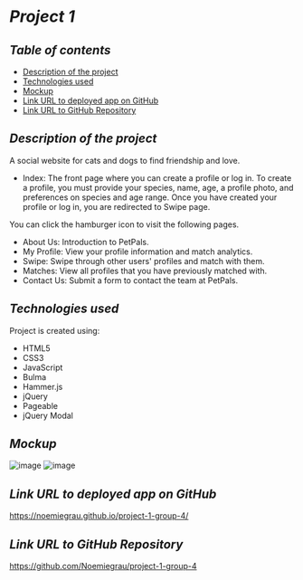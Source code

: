 # **_Project 1_**

## **_Table of contents_**
* [Description of the project](#description-of-the-project)
* [Technologies used](#technologies-used)
* [Mockup](#mockup)
* [Link URL to deployed app on GitHub](#link-URL-to-deployed-app-on-GitHub)
* [Link URL to GitHub Repository](#link-URL-to-GitHub-repository)

## **_Description of the project_**
A social website for cats and dogs to find friendship and love.
* Index: The front page where you can create a profile or log in. To create a profile, you must provide your species, name, age, a profile photo, and preferences on species and age range. Once you have created your profile or log in, you are redirected to Swipe page.

You can click the hamburger icon to visit the following pages.
* About Us: Introduction to PetPals.
* My Profile: View your profile information and match analytics.
* Swipe: Swipe through other users' profiles and match with them.
* Matches: View all profiles that you have previously matched with.
* Contact Us: Submit a form to contact the team at PetPals.

## **_Technologies used_**
Project is created using:
* HTML5
* CSS3
* JavaScript
* Bulma
* Hammer.js
* jQuery
* Pageable
* jQuery Modal

## **_Mockup_**
![image](https://user-images.githubusercontent.com/76669899/113545927-ec327300-959f-11eb-915a-92aaa3e3c282.png)
![image](https://user-images.githubusercontent.com/76669899/113546996-f6ee0780-95a1-11eb-9df7-51d51d0c330b.png)




## **_Link URL to deployed app on GitHub_**
https://noemiegrau.github.io/project-1-group-4/

## **_Link URL to GitHub Repository_**
https://github.com/Noemiegrau/project-1-group-4
